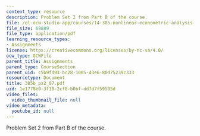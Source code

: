 ```yaml
---
content_type: resource
description: Problem Set 2 from Part B of the course.
file: /ol-ocw-studio-app/courses/14-385-nonlinear-econometric-analysis-fall-2007/1e1778e03f182cf8b0bfdd7d7f59505d_385b_ps2_07.pdf
file_size: 68889
file_type: application/pdf
learning_resource_types:
- Assignments
license: https://creativecommons.org/licenses/by-nc-sa/4.0/
ocw_type: OCWFile
parent_title: Assignments
parent_type: CourseSection
parent_uid: c5b9fd93-bc28-1065-43e6-80d75239c333
resourcetype: Document
title: 385b_ps2_07.pdf
uid: 1e1778e0-3f18-2cf8-b0bf-dd7d7f59505d
video_files:
  video_thumbnail_file: null
video_metadata:
  youtube_id: null
---
```

Problem Set 2 from Part B of the course.